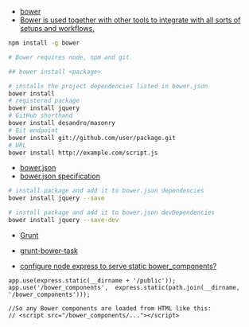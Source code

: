 - [bower](https://bower.io/)
- [Bower is used together with other tools to integrate with all sorts of setups and workflows.](https://bower.io/docs/tools/)

```bash
npm install -g bower

# Bower requires node, npm and git.

```

```bash
## bower install <package>

# installs the project dependencies listed in bower.json
bower install
# registered package
bower install jquery
# GitHub shorthand
bower install desandro/masonry
# Git endpoint
bower install git://github.com/user/package.git
# URL
bower install http://example.com/script.js
```

- [bower.json](https://bower.io/docs/creating-packages/#bowerjson)
- [bower.json specification](https://github.com/bower/spec/blob/master/json.md)

```bash
# install package and add it to bower.json dependencies
bower install jquery --save

# install package and add it to bower.json devDependencies
bower install jquery --save-dev
```

- [Grunt](https://bower.io/docs/tools/)

- [grunt-bower-task](https://github.com/yatskevich/grunt-bower-task)

- [configure node express to serve static bower_components?](https://stackoverflow.com/questions/21821773/configure-node-express-to-serve-static-bower-components)
```node
app.use(express.static(__dirname + '/public'));
app.use('/bower_components',  express.static(path.join(__dirname, '/bower_components')));

//So any Bower components are loaded from HTML like this:
// <script src="/bower_components/..."></script>
```




